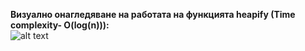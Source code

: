 **Визуално онагледяване на работата на функцията heapify (Time complexity- O(log(n))):**  
![alt text](https://i.ibb.co/cyMQCQv/heapify.png)
